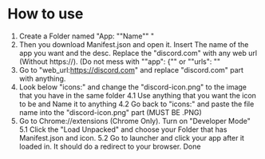 # How to use
1. Create a Folder named "App: ""Name"" " 
2. Then you download Manifest.json and open it. Insert The name of the app you want and the desc. Replace the "discord.com" with any web url (Without https://). (Do not mess with ""app": {"" or ""urls": ""
3. Go to "web_url:https://discord.com" and replace "discord.com" part with anything.
4. Look below "icons:" and change the "discord-icon.png" to the image that you have in the same folder
4.1 Use anything that you want the icon to be and Name it to anything
4.2 Go back to "icons:" and paste the file name into the "discord-icon.png" part (MUST BE .PNG)
5. Go to Chrome://extensions (Chrome Only). Turn on "Developer Mode"
5.1 Click the "Load Unpacked" and choose your Folder that has Manifest.json and icon.
5.2 Go to launcher and click your app after it loaded in. It should do a redirect to your browser.
Done
